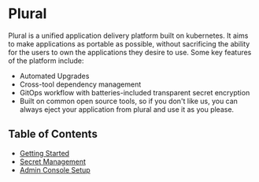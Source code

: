 # Plural

Plural is a unified application delivery platform built on kubernetes.  It aims to make applications as portable as possible, without sacrificing the ability for the users to own the applications they desire to use.  Some key features of the platform include:

* Automated Upgrades
* Cross-tool dependency management
* GitOps workflow with batteries-included transparent secret encryption
* Built on common open source tools, so if you don't like us, you can always eject your application from plural and use it as you please.

## Table of Contents

- [Getting Started](docs/GettingStarted.md)
- [Secret Management](docs/SecretManagement.md)
- [Admin Console Setup](docs/AdminConsole.md)